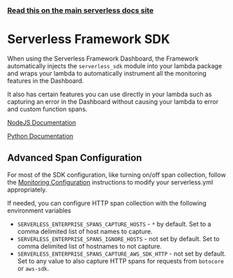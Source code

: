 <!--
title: Serverless Framework - Monitoring & Observability - SDKs
menuText: SDK
menuOrder: 4
layout: Doc
-->

<!-- DOCS-SITE-LINK:START automatically generated  -->

### [Read this on the main serverless docs site](https://www.serverless.com/framework/docs/guides/sdk/)

<!-- DOCS-SITE-LINK:END -->

# Serverless Framework SDK

When using the Serverless Framework Dashboard, the Framework automatically injects the `serverless_sdk` module into your lambda package and wraps your lambda to automatically instrument all the monitoring features in the Dashboard.

It also has certain features you can use directly in your lambda such as capturing an error in the Dashboard without causing your lambda to error and custom function spans.

[NodeJS Documentation](../sdk/nodejs.md)

[Python Documentation](../sdk/python.md)

## Advanced Span Configuration

For most of the SDK configuration, like turning on/off span collection, follow the
[Monitoring Configuration](../monitoring/#configuration) instructions to modify your
serverless.yml appropriately.

If needed, you can configure HTTP span collection with the following environment variables

- `SERVERLESS_ENTERPRISE_SPANS_CAPTURE_HOSTS` - `*` by default. Set to a comma delimited list of host names to capture.
- `SERVERLESS_ENTERPRISE_SPANS_IGNORE_HOSTS` - not set by default. Set to comma delimited list of hostnames to not capture.
- `SERVERLESS_ENTERPRISE_SPANS_CAPTURE_AWS_SDK_HTTP` - not set by default. Set to any value to also capture HTTP spans for requests from `botocore` or `aws-sdk`.
